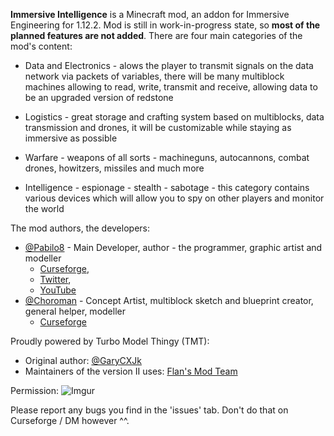 **Immersive Intelligence** is a Minecraft mod, an addon for Immersive Engineering for 1.12.2. Mod is still in work-in-progress state, so **most of the planned features are not added**. There are four main categories of the mod's content: 

 - Data and Electronics - alows the player to transmit signals on the data network via packets of variables, there will be many multiblock machines allowing to read, write, transmit and receive, allowing data to be an upgraded version of redstone
  
 - Logistics - great storage and crafting system based on multiblocks, data transmission and drones, it will be customizable while staying as immersive as possible
 
 - Warfare - weapons of all sorts - machineguns, autocannons, combat drones, howitzers, missiles and much more
 
 - Intelligence - espionage - stealth - sabotage - this category contains various devices which will allow you to spy on other players and monitor the world

The mod authors, the developers:
- [@Pabilo8](https://github.com/Pabilo8/) - Main Developer, author - the programmer, graphic artist and modeller 
  - [Curseforge](https://www.curseforge.com/members/pabilo8/), 
  - [Twitter](https://twitter.com/PablosferaGames), 
  - [YouTube](https://www.youtube.com/channel/UCXTK248mxwBgwCpV5hikjFg)
- [@Choroman](https://github.com/Choroman) - Concept Artist, multiblock sketch and blueprint creator, general helper, modeller
  - [Curseforge](https://www.curseforge.com/members/choroman1/)
  
Proudly powered by Turbo Model Thingy (TMT):
- Original author: [@GaryCXJk](https://github.com/GaryCXJk)
- Maintainers of the version II uses: [Flan's Mod Team](https://github.com/FlansMods/FlansMod)

Permission: ![Imgur](https://i.imgur.com/xd9rUrM.png)

Please report any bugs you find in the 'issues' tab. Don't do that on Curseforge / DM however ^^.
